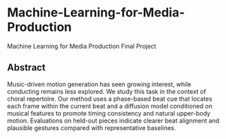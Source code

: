 # Machine-Learning-for-Media-Production
Machine Learning for Media Production Final Project


## Abstract
Music-driven motion generation has seen growing interest, while conducting remains less explored. We study this task in the context of choral repertoire. Our method uses a phase-based beat cue that locates each frame within the current beat and a diffusion model conditioned on musical features to promote timing consistency and natural upper-body motion. Evaluations on held-out pieces indicate clearer beat alignment and plausible gestures compared with representative baselines.
